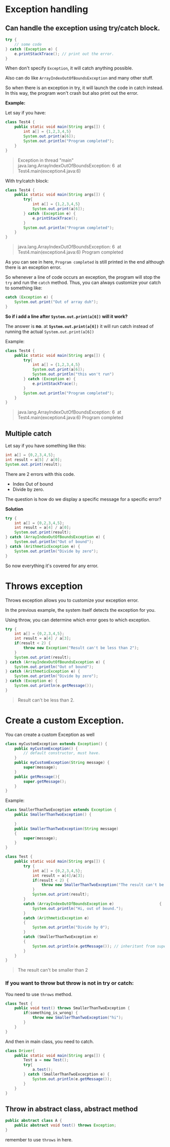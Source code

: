 # Exception handling



## Can handle the exception using try/catch block.

```java
try {
    // some code
} catch (Exception e) {
    e.printStackTrace(); // print out the error.
}
```

When don't specify `Exception`, it will catch anything possible.

Also can do like `ArrayIndexOutOfBoundsException` and many other stuff.

So when there is an exception in try, it will launch the code in catch instead. In this way, the program won't crash but also print out the error.

**Example:**

Let say if you have:

```java
class Test4 {
    public static void main(String args[]) {
        int a[] = {1,2,3,4,5}
        System.out.print(a[6]);
        System.out.println("Program completed");
    }
}
```

> Exception in thread "main" java.lang.ArrayIndexOutOfBoundsException: 6
> ​	at Test4.main(exception4.java:6)

With try/catch block:

```java
class Test4 {
    public static void main(String args[]) {
        try{
            int a[] = {1,2,3,4,5}
        	System.out.print(a[6]);
        } catch (Exception e) {
            e.printStackTrace();
        }
        System.out.println("Program completed");
    }
}
```

> java.lang.ArrayIndexOutOfBoundsException: 6
> ​	at Test4.main(exception4.java:6)
> Program completed

As you can see in here, `Program completed` is still printed in  the end although there is an exception error.

So whenever a line of code occurs an exception, the program will stop the `try` and run the `catch` method. Thus, you can always customize your catch to something like:

```java
catch (Exception e) {
    System.out.print("Out of array duh");
}
```

**So if i add a line after `System.out.print(a[6])` will it work?**

The answer is **no**. at **`System.out.print(a[6])`** it will run catch instead of running the actual `System.out.print(a[6])`

Example:

```java
class Test4 {
    public static void main(String args[]) {
        try{
            int a[] = {1,2,3,4,5}
        	System.out.print(a[6]);
            System.out.println("this won't run")
        } catch (Exception e) {
            e.printStackTrace();
        }
        System.out.println("Program completed");
    }
}
```

> java.lang.ArrayIndexOutOfBoundsException: 6
> ​	at Test4.main(exception4.java:6)
> Program completed

## Multiple catch

Let say if you have something like this:

```java
int a[] = {0,2,3,4,5};
int result = a[5] / a[0];
System.out.print(result);
```

There are 2 errors with this code.

- Index Out of bound
- Divide by zero.

The question is how do we display a specific message for a specific error?

**Solution**

```java
try {
    int a[] = {0,2,3,4,5};
    int result = a[4] / a[0];
    System.out.print(result);
} catch (ArrayIndexOutOfBoundsException e) {
    System.out.println("Out of bound");
} catch (ArithmeticException e) {
    System.out.println("Divide by zero");
}
```

So now everything it's covered for any error.

# Throws exception

Throws exception allows you to customize your exception error.

In the previous example, the system itself detects the exception for you. 

Using throw, you can determine which error goes to which exception.

```java
try {
    int a[] = {0,2,3,4,5};
    int result = a[4] / a[3];
    if(result < 2) {
        throw new Exception("Result can't be less than 2");
    }
    System.out.print(result);
} catch (ArrayIndexOutOfBoundsException e) {
    System.out.println("Out of bound");
} catch (ArithmeticException e) {
    System.out.println("Divide by zero");
} catch (Exception e) {
    System.out.println(e.getMessage());
}
```

> Result can't be less than 2.

# Create a custom Exception.

You can create a custom Exception as well

```java
class myCustomException extends Exception() {
    public myCustomException() {
        // default constructor, must have.
    }
    public myCustomException(String message) {
        super(message);
    }
    public getMessage(){
        super.getMessage();
    }
}
```

Example:

```java
class SmallerThanTwoException extends Exception {
    public SmallerThanTwoException() {
        
    }
    public SmallerThanTwoException(String message)
    {
    	super(message);    
    }
}

class Test {
    public static void main(String args[]) {
        try {
            int a[] = {0,2,3,4,5};
            int result = a[4]/a[3];
            if(result < 2) {
                throw new SmallerThanTwoException("The result can't be smaller than 2");
            }
            System.out.print(result);
        } 
        catch (ArrayIndexOutOfBoundsException e) 					{
           	System.out.println("Hi, out of bound.");
        }
        catch (ArithmeticException e)
       	{
        	System.out.println("Divide by 0");    
        }
        catch (SmallerThanTwoException e)
        {
            System.out.println(e.getMessage()); // inheritant from super class.
        }
    }
}
```

> The result can't be smaller than 2

### If you want to throw but throw is not in try or catch:

You need to use `throws` method.

```java
class Test {
    public void test() throws SmallerThanTwoException {
        if(something_is_wrong) {
            throw new SmallerThanTwoException("hi");
        }
    }
}
```

And then in main class, you need to catch.

```java
class Driver{
    public static void main(String args[]) {
        Test a = new Test();
        try{
            a.test();
        } catch (SmallerThanTwoExcecption e) {
            System.out.println(e.getMessage());
        }
    }
}
```

## Throw in abstract class, abstract method

```java
public abstract class A {
    public abstract void test() throws Exception;
}
```

remember to use `throws` in here.